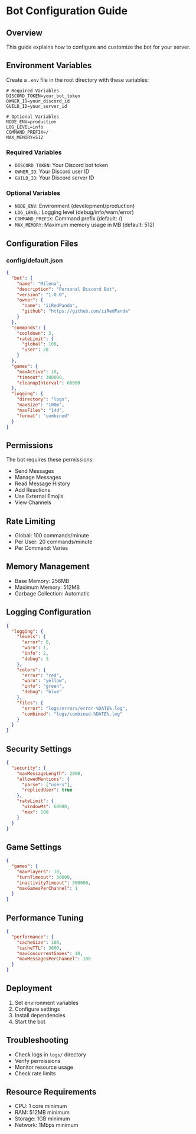 # Bot Configuration Guide

## Overview
This guide explains how to configure and customize the bot for your server.

## Environment Variables
Create a `.env` file in the root directory with these variables:

```env
# Required Variables
DISCORD_TOKEN=your_bot_token
OWNER_ID=your_discord_id
GUILD_ID=your_server_id

# Optional Variables
NODE_ENV=production
LOG_LEVEL=info
COMMAND_PREFIX=/
MAX_MEMORY=512
```

### Required Variables
- `DISCORD_TOKEN`: Your Discord bot token
- `OWNER_ID`: Your Discord user ID
- `GUILD_ID`: Your Discord server ID

### Optional Variables
- `NODE_ENV`: Environment (development/production)
- `LOG_LEVEL`: Logging level (debug/info/warn/error)
- `COMMAND_PREFIX`: Command prefix (default: /)
- `MAX_MEMORY`: Maximum memory usage in MB (default: 512)

## Configuration Files

### config/default.json
```json
{
  "bot": {
    "name": "Milena",
    "description": "Personal Discord Bot",
    "version": "1.0.0",
    "owner": {
      "name": "iiRedPanda",
      "github": "https://github.com/iiRedPanda"
    }
  },
  "commands": {
    "cooldown": 3,
    "rateLimit": {
      "global": 100,
      "user": 20
    }
  },
  "games": {
    "maxActive": 10,
    "timeout": 300000,
    "cleanupInterval": 60000
  },
  "logging": {
    "directory": "logs",
    "maxSize": "100m",
    "maxFiles": "14d",
    "format": "combined"
  }
}
```

## Permissions
The bot requires these permissions:
- Send Messages
- Manage Messages
- Read Message History
- Add Reactions
- Use External Emojis
- View Channels

## Rate Limiting
- Global: 100 commands/minute
- Per User: 20 commands/minute
- Per Command: Varies

## Memory Management
- Base Memory: 256MB
- Maximum Memory: 512MB
- Garbage Collection: Automatic

## Logging Configuration
```json
{
  "logging": {
    "levels": {
      "error": 0,
      "warn": 1,
      "info": 2,
      "debug": 3
    },
    "colors": {
      "error": "red",
      "warn": "yellow",
      "info": "green",
      "debug": "blue"
    },
    "files": {
      "error": "logs/errors/error-%DATE%.log",
      "combined": "logs/combined-%DATE%.log"
    }
  }
}
```

## Security Settings
```json
{
  "security": {
    "maxMessageLength": 2000,
    "allowedMentions": {
      "parse": ["users"],
      "repliedUser": true
    },
    "rateLimit": {
      "windowMs": 60000,
      "max": 100
    }
  }
}
```

## Game Settings
```json
{
  "games": {
    "maxPlayers": 10,
    "turnTimeout": 30000,
    "inactivityTimeout": 300000,
    "maxGamesPerChannel": 1
  }
}
```

## Performance Tuning
```json
{
  "performance": {
    "cacheSize": 100,
    "cacheTTL": 3600,
    "maxConcurrentGames": 10,
    "maxMessagesPerChannel": 100
  }
}
```

<!-- 
Internal Notes:
- Monitor memory usage
- Implement auto-scaling
- Add configuration validation
- Consider Redis for caching
-->

## Deployment
1. Set environment variables
2. Configure settings
3. Install dependencies
4. Start the bot

## Troubleshooting
- Check logs in `logs/` directory
- Verify permissions
- Monitor resource usage
- Check rate limits

## Resource Requirements
- CPU: 1 core minimum
- RAM: 512MB minimum
- Storage: 1GB minimum
- Network: 1Mbps minimum
